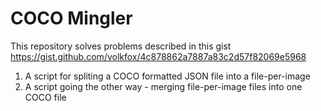 # COCO Mingler

This repository solves problems described in this gist https://gist.github.com/volkfox/4c878862a7887a83c2d57f82069e5968

1. A script for spliting a COCO formatted JSON file into a file-per-image
2. A script going the other way - merging file-per-image files into one COCO file
